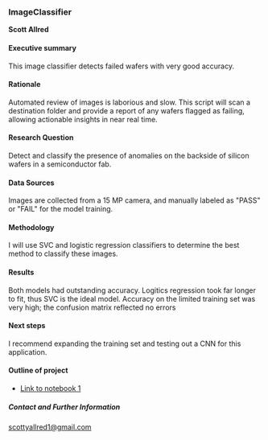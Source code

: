 ### ImageClassifier

**Scott Allred**

#### Executive summary
This image classifier detects failed wafers with very good accuracy.
#### Rationale
Automated review of images is laborious and slow. This script will scan a destination folder and provide a report of any wafers flagged as failing, allowing actionable insights in near real time.
#### Research Question
Detect and classify the presence of anomalies on the backside of silicon wafers in a semiconductor fab.
#### Data Sources
Images are collected from a 15 MP camera, and manually labeled as "PASS" or "FAIL" for the model training.
#### Methodology
I will use SVC and logistic regression classifiers to determine the best method to classify these images.
#### Results
Both models had outstanding accuracy. Logitics regression took far longer to fit, thus SVC is the ideal model. Accuracy on the limited training set was very high; the confusion matrix reflected no errors
#### Next steps
I recommend expanding the training set and testing out a CNN for this application.

#### Outline of project

- [Link to notebook 1]()


##### Contact and Further Information
scottyallred1@gmail.com
